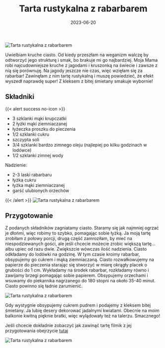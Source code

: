 ﻿---
title: "Tarta rustykalna z rabarbarem"
date: 2023-06-20

categories:
- desery
tags:
- ciasto
- ciasto kruche
- tarta
- rabarbar
- wegańskie
thumbnailImagePosition: "top"
---
![Tarta rustykalna z rabarbarem](/img/Tarta-rustykalna-z-rabarbarem/Tarta-rustykalna-z-rabarbarem-1.jpg)

Uwielbiam kruche ciasto. Od kiedy przeszłam na weganizm walczę by odtworzyć jego strukturę i smak, bo brakuje mi go najbardziej. Moja Mama robi najcudowniejsze kruche z jagodami i kruszonką na świecie i zawsze z nią się porównuję. Na jagody jeszcze nie czas, więc wzięłam się za rabarbar! Zawinęłam z nim tartę rustykalną i muszę powiedzieć, że efekt wyszedł naprawdę super! Z kleksem z bitej śmietany smakuje wybornie!
<!--more-->

## Składniki
{{< alert success no-icon >}}
- 3 szklanki mąki krupczatki
- 2 łyżki mąki ziemniaczanej
- łyżeczka proszku do pieczenia
- 1/2 szklanki cukru
- szczypta soli
- 3/4 szklanki bardzo zimnego oleju (najlepiej po kilku godzinach w lodówce)
- 1/2 szklanki zimnej wody

Nadzienie:
- 2-3 laski rabarbaru
- łyżka cukru
- łyżka mąki ziemniaczanej
- garść ulubionych orzechów

{{< /alert >}}
![Tarta rustykalna z rabarbarem](/img/Tarta-rustykalna-z-rabarbarem/Tarta-rustykalna-z-rabarbarem-2.jpg)
## Przygotowanie

Z podanych składników zagniatamy ciasto. Staramy się jak najmniej ogrzać je dłońmi, więc robimy to szybko, pomagając sobie łyżką. Ja moją tartę zrobiłam z połowy porcji, drugą część zamroziłam, by mieć na niespodziewanych gości, ale jeśli chcecie możecie zrobic większą tartę... albu upiec od razu dwie. Zwiększcie wówczas ilość nadzienia. Ciasto odkładamy do lodówki na godzinę. 
W tym czasie kroimy rabarbar, obsypujemy go cukrem i mąką ziemniaczaną.
Ciasto rozwałkowujemy na papierze do pieczenia starając się stworzyć w miarę okrągły placek o grubości do 1 cm. 
Wykładamy na środek rabarbar, rozkładamy równo i zawijamy brzegi pomagając sobie papierem. 
Obsypujemy orzechami i wsuwamy do piekarnika nagrzanego do 180 stopni na około 35-40 minut. Ciasto powinno się ładnie zarumienić. 

![Tarta rustykalna z rabarbarem](/img/Tarta-rustykalna-z-rabarbarem/Tarta-rustykalna-z-rabarbarem-3.jpg)

Gdy wystygnie obsypujemy cukrem pudrem i podajemy z kleksem bitej śmietany.
Ja lubię desery dekorować jadalnymi kwiatami. Obecnie na moim balkonie kwitną pięknie bratki, więc wylądowały też na talerzu. Smacznego!

Jeśli chcecie dokładnie zobaczyć jak zawinąć tartę filmik z jej przygotowania obejrzycie [tutaj](https://www.instagram.com/reel/Ctq0qHGtt0I/?utm_source=ig_web_copy_link&igshid=MzRlODBiNWFlZA==)

![Tarta rustykalna z rabarbarem](/img/Tarta-rustykalna-z-rabarbarem/Tarta-rustykalna-z-rabarbarem-4.jpg)
